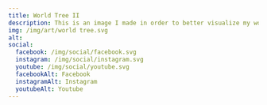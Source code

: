 ```yaml
---
title: World Tree II
description: This is an image I made in order to better visualize my world tree grounding and centering meditation. The green orb below is the center of the Earth to connect and send excess energy to ground and bring up healing energy through the roots. The white orb is the sun and the branches reach out to receive the light. With you at the center being the bridge for the two energies to mingle.
img: /img/art/world tree.svg
alt: 
social:
  facebook: /img/social/facebook.svg
  instagram: /img/social/instagram.svg
  youtube: /img/social/youtube.svg
  facebookAlt: Facebook
  instagramAlt: Instagram
  youtubeAlt: Youtube
---
```

